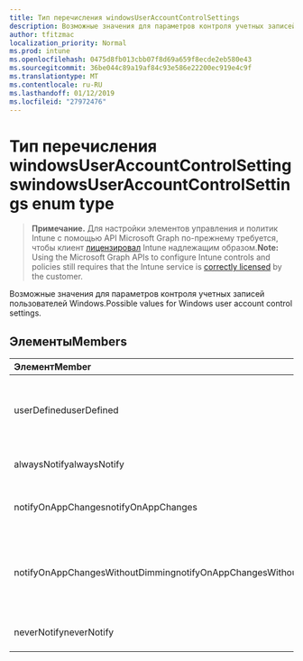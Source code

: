```yaml
---
title: Тип перечисления windowsUserAccountControlSettings
description: Возможные значения для параметров контроля учетных записей пользователей Windows.
author: tfitzmac
localization_priority: Normal
ms.prod: intune
ms.openlocfilehash: 0475d8fb013cbb07f8d69a659f8ecde2eb580e43
ms.sourcegitcommit: 36be044c89a19af84c93e586e22200ec919e4c9f
ms.translationtype: MT
ms.contentlocale: ru-RU
ms.lasthandoff: 01/12/2019
ms.locfileid: "27972476"
---
```

# <a name="windowsuseraccountcontrolsettings-enum-type"></a><span data-ttu-id="3c014-103">Тип перечисления windowsUserAccountControlSettings</span><span class="sxs-lookup"><span data-stu-id="3c014-103">windowsUserAccountControlSettings enum type</span></span>

> <span data-ttu-id="3c014-104">**Примечание.** Для настройки элементов управления и политик Intune с помощью API Microsoft Graph по-прежнему требуется, чтобы клиент [лицензировал](https://go.microsoft.com/fwlink/?linkid=839381) Intune надлежащим образом.</span><span class="sxs-lookup"><span data-stu-id="3c014-104">**Note:** Using the Microsoft Graph APIs to configure Intune controls and policies still requires that the Intune service is [correctly licensed](https://go.microsoft.com/fwlink/?linkid=839381) by the customer.</span></span>

<span data-ttu-id="3c014-105">Возможные значения для параметров контроля учетных записей пользователей Windows.</span><span class="sxs-lookup"><span data-stu-id="3c014-105">Possible values for Windows user account control settings.</span></span>
## <a name="members"></a><span data-ttu-id="3c014-106">Элементы</span><span class="sxs-lookup"><span data-stu-id="3c014-106">Members</span></span>
|<span data-ttu-id="3c014-107">Элемент</span><span class="sxs-lookup"><span data-stu-id="3c014-107">Member</span></span>|<span data-ttu-id="3c014-108">Значение</span><span class="sxs-lookup"><span data-stu-id="3c014-108">Value</span></span>|<span data-ttu-id="3c014-109">Описание</span><span class="sxs-lookup"><span data-stu-id="3c014-109">Description</span></span>|
|:---|:---|:---|
|<span data-ttu-id="3c014-110">userDefined</span><span class="sxs-lookup"><span data-stu-id="3c014-110">userDefined</span></span>|<span data-ttu-id="3c014-111">0</span><span class="sxs-lookup"><span data-stu-id="3c014-111">0</span></span>|<span data-ttu-id="3c014-112">User Defined, значение по умолчанию, без цели.</span><span class="sxs-lookup"><span data-stu-id="3c014-112">User Defined, default value, no intent.</span></span>|
|<span data-ttu-id="3c014-113">alwaysNotify</span><span class="sxs-lookup"><span data-stu-id="3c014-113">alwaysNotify</span></span>|<span data-ttu-id="3c014-114">1</span><span class="sxs-lookup"><span data-stu-id="3c014-114">1</span></span>|<span data-ttu-id="3c014-115">Всегда уведомите.</span><span class="sxs-lookup"><span data-stu-id="3c014-115">Always notify.</span></span>|
|<span data-ttu-id="3c014-116">notifyOnAppChanges</span><span class="sxs-lookup"><span data-stu-id="3c014-116">notifyOnAppChanges</span></span>|<span data-ttu-id="3c014-117">2</span><span class="sxs-lookup"><span data-stu-id="3c014-117">2</span></span>|<span data-ttu-id="3c014-118">Уведомление об изменениях приложения.</span><span class="sxs-lookup"><span data-stu-id="3c014-118">Notify on app changes.</span></span>|
|<span data-ttu-id="3c014-119">notifyOnAppChangesWithoutDimming</span><span class="sxs-lookup"><span data-stu-id="3c014-119">notifyOnAppChangesWithoutDimming</span></span>|<span data-ttu-id="3c014-120">3</span><span class="sxs-lookup"><span data-stu-id="3c014-120">3</span></span>|<span data-ttu-id="3c014-121">Уведомления на изменения в приложении без затемнение рабочего стола.</span><span class="sxs-lookup"><span data-stu-id="3c014-121">Notify on app changes without dimming desktop.</span></span>|
|<span data-ttu-id="3c014-122">neverNotify</span><span class="sxs-lookup"><span data-stu-id="3c014-122">neverNotify</span></span>|<span data-ttu-id="3c014-123">4</span><span class="sxs-lookup"><span data-stu-id="3c014-123">4</span></span>|<span data-ttu-id="3c014-124">Никогда не уведомлять.</span><span class="sxs-lookup"><span data-stu-id="3c014-124">Never notify.</span></span>|



